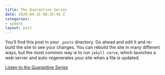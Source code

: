 ```yaml
---
title: The Quarantine Series
date: 2020-04-15 08:35:49 Z
categories:
- update
layout: post
---
```


You’ll find this post in your `_posts` directory. Go ahead and edit it and re-build the site to see your changes. You can rebuild the site in many different ways, but the most common way is to run `jekyll serve`, which launches a web server and auto-regenerates your site when a file is updated.

<a href="/shop/digital" class="btn-reverse">Listen to the Quarantine Series</a>